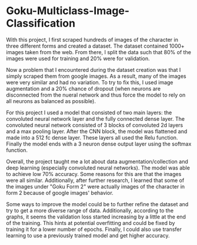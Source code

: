 # Goku-Multiclass-Image-Classification
With this project, I first scraped hundreds of images of the character in three different forms and created a dataset. The dataset contained 1000+ images taken from the web. From there, I split the data such that 80% of the images were used for training and 20% were for validation.

Now a problem that I encountered during the dataset creation was that I simply scraped them from google images. As a result, many of the images were very similar and had no variation. To try to fix this, I used image augmentation and a 20% chance of dropout (when neurons are disconnected from the nueral network and thus force the model to rely on all neurons as balanced as possible). 

For this project I used a model that consisted of two main layers: the convoluted neural network layer and the fully connected dense layer. The convoluted neural network consisted of 3 blocks of convoluted 2d layers and a max pooling layer. After the CNN block, the model was flattened and made into a 512 fc dense layer. These layers all used the Relu function. Finally the model ends with a 3 neuron dense output layer using the softmax function. 

Overall, the project taught me a lot about data augmentation/collection and deep learning (especially convoluted neural networks). The model was able to achieve low 70% accuracy. Some reasons for this are that the images were all similar. Additionally, after further research, I learned that some of the images under "Goku Form 2" were actually images of the character in form 2 because of google images' behavior. 

Some ways to improve the model could be to further refine the dataset and try to get a more diverse range of data. Additionally, according to the graphs, it seems the validation loss started increasing by a little at the end of the training. This hints at potential overfitting and could be fixed by training it for a lower number of epochs. Finally, I could also use transfer learning to use a previously trained model and get higher accuracy. 
